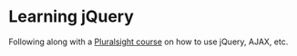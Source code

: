 # Learning jQuery
Following along with a [Pluralsight course](https://app.pluralsight.com/library/courses/jquery-fundamentals/table-of-contents) on how to use jQuery, AJAX, etc.
